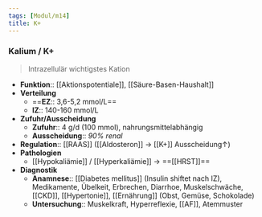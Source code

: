 ```yaml
---
tags: [Modul/m14]
title: K+
---
```

### Kalium / K+
> Intrazellulär wichtigstes Kation
- **Funktion**:: [[Aktionspotentiale]], [[Säure-Basen-Haushalt]]
- **Verteilung**
	- ==**EZ**:: 3,6-5,2 mmol/L==
	- **IZ**:: 140-160 mmol/L
- **Zufuhr/Ausscheidung**
	- **Zufuhr**:: 4 g/d (100 mmol), nahrungsmittelabhängig
	- **Ausscheidung**:: *90% renal*
- **Regulation**:: [[RAAS]] ([[Aldosteron]] → [[K+]] Ausscheidung↑)
- **Pathologien** 
	- [[Hypokaliämie]] / [[Hyperkaliämie]] → ==[[HRST]]==
- **Diagnostik**
	- **Anamnese**:: [[Diabetes mellitus]] (Insulin shiftet nach IZ), Medikamente, Übelkeit, Erbrechen, Diarrhoe, Muskelschwäche, [[CKD]], [[Hypertonie]], [[Ernährung]] (Obst, Gemüse, Schokolade)
	- **Untersuchung**:: Muskelkraft, Hyperreflexie, [[AF]], Atemmuster